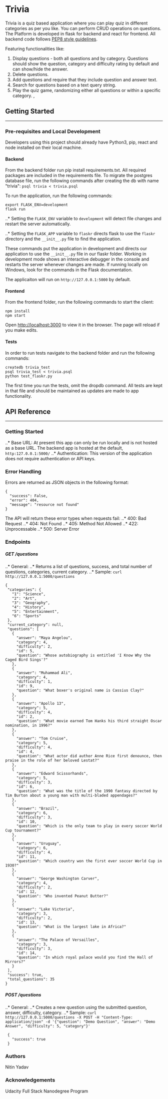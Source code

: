 # Trivia
Trivia is a quiz based application where you can play quiz in different categories as per you like. You can perform CRUD operations on questions. The Platform is developed in flask for backend and react for frontend.
All backend code follows [PEP8 style guidelines](https://www.python.org/dev/peps/pep-0008/).

Featuring functionalities like:
1) Display questions - both all questions and by category. Questions should show the question, category and difficulty rating by default and can show/hide the answer. 
2) Delete questions.
3) Add questions and require that they include question and answer text.
4) Search for questions based on a text query string.
5) Play the quiz game, randomizing either all questions or within a specific category. 
, 
## Getting Started
---
### Pre-requisites and Local Development
Developers using this project should already have Python3, pip, react and node installed on their local machine.

#### Backend
From the backend folder run pip install requirements.txt. All required packages are included in the requirements file.
To migrate the postgres database file, run the following commands after creating the db with name "trivia":
```psql trivia < trivia.psql```

To run the application, run the following commands:
```export FLASK_APP=flaskr
export FLASK_ENV=development
flask run
```

..* Setting the `FLASK_ENV` variable to `development` will detect file changes and restart the server automatically.

..* Setting the `FLASK_APP` variable to `flaskr` directs flask to use the `flaskr` directory and the `__init__.py` file to find the application. 

These commands put the application in development and directs our application to use the `__init__.py` file in our flaskr folder. Working in development mode shows an interactive debugger in the console and restarts the server whenever changes are made. If running locally on Windows, look for the commands in the Flask documentation.

The applicaiton will run on `http://127.0.0.1:5000` by default.

#### Frontend
From the frontend folder, run the following commands to start the client:
```
npm install
npm start
```

Open [http://localhost:3000](http://localhost:3000) to view it in the browser. The page will reload if you make edits.<br>

#### Tests
In order to run tests navigate to the backend folder and run the following commands:
```dropdb trivia_test
createdb trivia_test
psql trivia_test < trivia.psql
python test_flaskr.py
```

The first time you run the tests, omit the dropdb command.
All tests are kept in that file and should be maintained as updates are made to app functionality.

## API Reference
---
### Getting Started
..* Base URL: At present this app can only be run locally and is not hosted as a base URL. The backend app is hosted at the default, `http:127.0.0.1:5000/`
..* Authentication: This version of the application does not require authentication or API keys.

### Error Handling
Errors are returned as JSON objects in the following format:
```
{
  "success": False,
  "error": 404,
  "message": "resource not found"
}
```

The API will return these error types when requests fail:
..* 400: Bad Request
..* 404: Not Found
..* 405: Method Not Allowed
..* 422: Unprocessable
..* 500: Server Error

### Endpoints
##### GET /questions
..* General:
  ..* Returns a list of questions, success, and total number of questions, categories, current category.
  ..* Sample: `curl http://127.0.0.1:5000/questions`
 ```
 {
  "categories": {
    "1": "Science", 
    "2": "Art", 
    "3": "Geography", 
    "4": "History", 
    "5": "Entertainment", 
    "6": "Sports"
  }, 
  "current_category": null, 
  "questions": [
    {
      "answer": "Maya Angelou", 
      "category": 4, 
      "difficulty": 2, 
      "id": 5, 
      "question": "Whose autobiography is entitled 'I Know Why the Caged Bird Sings'?"
    }, 
    {
      "answer": "Muhammad Ali", 
      "category": 4, 
      "difficulty": 1, 
      "id": 9, 
      "question": "What boxer's original name is Cassius Clay?"
    }, 
    {
      "answer": "Apollo 13", 
      "category": 5, 
      "difficulty": 4, 
      "id": 2, 
      "question": "What movie earned Tom Hanks his third straight Oscar nomination, in 1996?"
    }, 
    {
      "answer": "Tom Cruise", 
      "category": 5, 
      "difficulty": 4, 
      "id": 4, 
      "question": "What actor did author Anne Rice first denounce, then praise in the role of her beloved Lestat?"
    }, 
    {
      "answer": "Edward Scissorhands", 
      "category": 5, 
      "difficulty": 3, 
      "id": 6, 
      "question": "What was the title of the 1990 fantasy directed by Tim Burton about a young man with multi-bladed appendages?"
    }, 
    {
      "answer": "Brazil", 
      "category": 6, 
      "difficulty": 3, 
      "id": 10, 
      "question": "Which is the only team to play in every soccer World Cup tournament?"
    }, 
    {
      "answer": "Uruguay", 
      "category": 6, 
      "difficulty": 4, 
      "id": 11, 
      "question": "Which country won the first ever soccer World Cup in 1930?"
    }, 
    {
      "answer": "George Washington Carver", 
      "category": 4, 
      "difficulty": 2, 
      "id": 12, 
      "question": "Who invented Peanut Butter?"
    }, 
    {
      "answer": "Lake Victoria", 
      "category": 3, 
      "difficulty": 2, 
      "id": 13, 
      "question": "What is the largest lake in Africa?"
    }, 
    {
      "answer": "The Palace of Versailles", 
      "category": 3, 
      "difficulty": 3, 
      "id": 14, 
      "question": "In which royal palace would you find the Hall of Mirrors?"
    }
  ], 
  "success": true, 
  "total_questions": 35
}

 ```
  
##### POST /questions
..* General:
  ..* Creates a new question using the submitted question, answer, difficulty, category.
  ..* Sample: `curl http://127.0.0.1:5000/questions -X POST -H "Content-Type: application/json" -d '{"question": "Demo Question", "answer": "Demo Answer", "difficulty": 5, "category"}'`
 ```
  {
    "success": true
  }
 ```
 
 ### Authors
 Nitin Yadav
 
 ### Acknowledgements
 Udacity Full Stack Nanodegree Program
